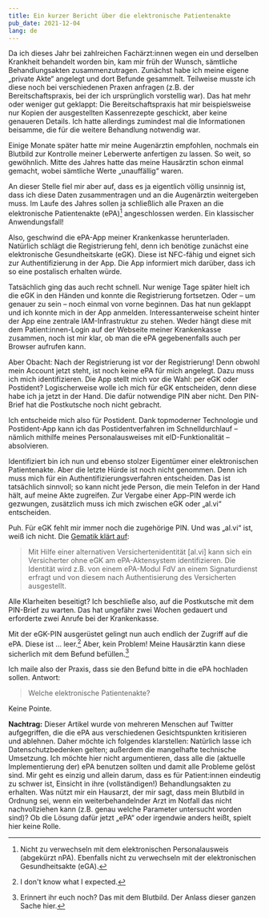 ```yaml
---
title: Ein kurzer Bericht über die elektronische Patientenakte
pub_date: 2021-12-04
lang: de
---
```


Da ich dieses Jahr bei zahlreichen Fachärzt:innen wegen ein und derselben Krankheit behandelt worden bin, kam mir früh der Wunsch, sämtliche Behandlungsakten zusammenzutragen.
Zunächst habe ich meine eigene „private Akte“ angelegt und dort Befunde gesammelt.
Teilweise musste ich diese noch bei verschiedenen Praxen anfragen (z.B. der Bereitschaftspraxis, bei der ich ursprünglich vorstellig war).
Das hat mehr oder weniger gut geklappt:
Die Bereitschaftspraxis hat mir beispielsweise nur Kopien der ausgestellten Kassenrezepte geschickt, aber keine genaueren Details.
Ich hatte allerdings zumindest mal die Informationen beisamme, die für die weitere Behandlung notwendig war.

Einige Monate später hatte mir meine Augenärztin empfohlen, nochmals ein Blutbild zur Kontrolle meiner Leberwerte anfertigen zu lassen.
So weit, so gewöhnlich.
Mitte des Jahres hatte das meine Hausärztin schon einmal gemacht, wobei sämtliche Werte „unauffällig“ waren.

An dieser Stelle fiel mir aber auf, dass es ja eigentlich völlig unsinnig ist, dass ich diese Daten zusammentragen und an die Augenärztin weitergeben muss.
Im Laufe des Jahres sollen ja schließlich alle Praxen an die elektronische Patientenakte (ePA)[^footnote-epa] angeschlossen werden.
Ein klassischer Anwendungsfall!

Also, geschwind die ePA-App meiner Krankenkasse herunterladen.
Natürlich schlägt die Registrierung fehl, denn ich benötige zunächst eine elektronische Gesundheitskarte (eGK).
Diese ist NFC-fähig und eignet sich zur Authentifizierung in der App.
Die App informiert mich darüber, dass ich so eine postalisch erhalten würde.

Tatsächlich ging das auch recht schnell.
Nur wenige Tage später hielt ich die eGK in den Händen und konnte die Registrierung fortsetzen.
Oder – um genauer zu sein – noch einmal von vorne beginnen.
Das hat nun geklappt und ich konnte mich in der App anmelden.
Interessanterweise scheint hinter der App eine zentrale IAM-Infrastruktur zu stehen.
Weder hängt diese mit dem Patient:innen-Login auf der Webseite meiner Krankenkasse zusammen, noch ist mir klar, ob man die ePA gegebenenfalls auch per Browser aufrufen kann.

Aber Obacht: Nach der Registrierung ist vor der Registrierung!
Denn obwohl mein Account jetzt steht, ist noch keine ePA für mich angelegt.
Dazu muss ich mich identifizieren.
Die App stellt mich vor die Wahl: per eGK oder Postident?
Logischerweise wolle ich mich für eGK entscheiden, denn diese habe ich ja jetzt in der Hand.
Die dafür notwendige PIN aber nicht.
Den PIN-Brief hat die Postkutsche noch nicht gebracht.

Ich entscheide mich also für Postident.
Dank topmoderner Technologie und Postident-App kann ich das Postidentverfahren im Schnelldurchlauf – nämlich mithilfe meines Personalausweises mit eID-Funktionalität – absolvieren.

Identifiziert bin ich nun und ebenso stolzer Eigentümer einer elektronischen Patientenakte.
Aber die letzte Hürde ist noch nicht genommen.
Denn ich muss mich für ein Authentifizierungsverfahren entscheiden.
Das ist tatsächlich sinnvoll; so kann nicht jede Person, die mein Telefon in der Hand hält, auf meine Akte zugreifen.
Zur Vergabe einer App-PIN werde ich gezwungen, zusätzlich muss ich mich zwischen eGK oder „al.vi“ entscheiden.

Puh.
Für eGK fehlt mir immer noch die zugehörige PIN.
Und was „al.vi“ ist, weiß ich nicht.
Die [Gematik klärt auf](https://www.gematik.de/glossar/begriffe/alternative-versichertenidentitaet/541/):

> Mit Hilfe einer alternativen Versichertenidentität [al.vi] kann sich ein Versicherter ohne eGK am ePA-Aktensystem identifizieren. Die Identität wird z.B. von einem ePA-Modul FdV an einem Signaturdienst erfragt und von diesem nach Authentisierung des Versicherten ausgestellt.

Alle Klarheiten beseitigt?
Ich beschließe also, auf die Postkutsche mit dem PIN-Brief zu warten.
Das hat ungefähr zwei Wochen gedauert und erforderte zwei Anrufe bei der Krankenkasse.

Mit der eGK-PIN ausgerüstet gelingt nun auch endlich der Zugriff auf die ePA.
Diese ist … leer.[^footnote-expect]
Aber, kein Problem!
Meine Hausärztin kann diese sicherlich mit dem Befund befüllen.[^footnote-befund]

Ich maile also der Praxis, dass sie den Befund bitte in die ePA hochladen sollen.
Antwort:

> Welche elektronische Patientenakte?

Keine Pointe.

**Nachtrag:** Dieser Artikel wurde von mehreren Menschen auf Twitter aufgegriffen, die die ePA aus verschiedenen Gesichtspunkten kritisieren und ablehnen.
Daher möchte ich folgendes klarstellen:
Natürlich lasse ich Datenschutzbedenken gelten; außerdem die mangelhafte technische Umsetzung.
Ich möchte hier nicht argumentieren, dass alle die (aktuelle Implementierung der) ePA benutzen sollten und damit alle Probleme gelöst sind.
Mir geht es einzig und allein darum, dass es für Patient:innen eindeutig zu schwer ist, Einsicht in ihre (vollständigen!) Behandlungsakten zu erhalten.
Was nützt mir ein Hausarzt, der mir sagt, dass mein Blutbild in Ordnung sei, wenn ein weiterbehandelnder Arzt im Notfall das nicht nachvollziehen kann (z.B. genau welche Parameter untersucht worden sind)?
Ob die Lösung dafür jetzt „ePA“ oder irgendwie anders heißt, spielt hier keine Rolle.

[^footnote-epa]: Nicht zu verwechseln mit dem elektronischen Personalausweis (abgekürzt nPA). Ebenfalls nicht zu verwechseln mit der elektronischen Gesundheitsakte (eGA).
[^footnote-expect]: I don't know what I expected.
[^footnote-befund]: Erinnert ihr euch noch? Das mit dem Blutbild. Der Anlass dieser ganzen Sache hier.
